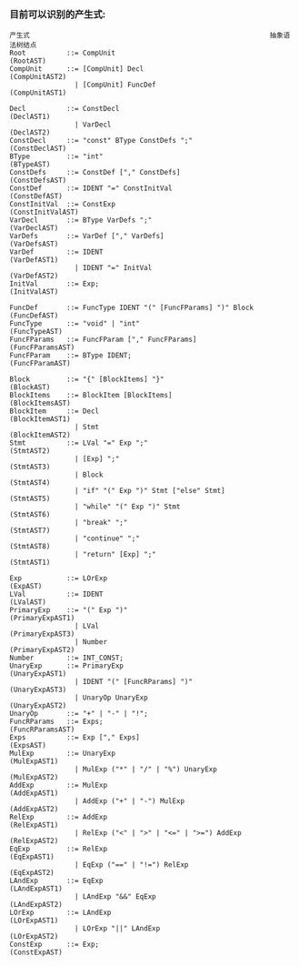 ### 目前可以识别的产生式:
    产生式                                                           抽象语法树结点
    Root          ::= CompUnit                                      (RootAST)
    CompUnit      ::= [CompUnit] Decl                               (CompUnitAST2)
                    | [CompUnit] FuncDef                            (CompUnitAST1)

    Decl          ::= ConstDecl                                     (DeclAST1)
                    | VarDecl                                       (DeclAST2)
    ConstDecl     ::= "const" BType ConstDefs ";"                   (ConstDeclAST)
    BType         ::= "int"                                         (BTypeAST)
    ConstDefs     ::= ConstDef ["," ConstDefs]                      (ConstDefsAST)
    ConstDef      ::= IDENT "=" ConstInitVal                        (ConstDefAST)
    ConstInitVal  ::= ConstExp                                      (ConstInitValAST)
    VarDecl       ::= BType VarDefs ";"                             (VarDeclAST)
    VarDefs       ::= VarDef ["," VarDefs]                          (VarDefsAST)
    VarDef        ::= IDENT                                         (VarDefAST1) 
                    | IDENT "=" InitVal                             (VarDefAST2)
    InitVal       ::= Exp;                                          (InitValAST)

    FuncDef       ::= FuncType IDENT "(" [FuncFParams] ")" Block    (FuncDefAST)
    FuncType      ::= "void" | "int"                                (FuncTypeAST)
    FuncFParams   ::= FuncFParam ["," FuncFParams]                  (FuncFParamsAST)
    FuncFParam    ::= BType IDENT;                                  (FuncFParamAST)

    Block         ::= "{" [BlockItems] "}"                          (BlockAST)
    BlockItems    ::= BlockItem [BlockItems]                        (BlockItemsAST)
    BlockItem     ::= Decl                                          (BlockItemAST1) 
                    | Stmt                                          (BlockItemAST2)
    Stmt          ::= LVal "=" Exp ";"                              (StmtAST2)
                    | [Exp] ";"                                     (StmtAST3)
                    | Block                                         (StmtAST4)
                    | "if" "(" Exp ")" Stmt ["else" Stmt]           (StmtAST5)
                    | "while" "(" Exp ")" Stmt                      (StmtAST6)
                    | "break" ";"                                   (StmtAST7)
                    | "continue" ";"                                (StmtAST8)
                    | "return" [Exp] ";"                            (StmtAST1)

    Exp           ::= LOrExp                                        (ExpAST)
    LVal          ::= IDENT                                         (LValAST)
    PrimaryExp    ::= "(" Exp ")"                                   (PrimaryExpAST1)
                    | LVal                                          (PrimaryExpAST3)
                    | Number                                        (PrimaryExpAST2)
    Number        ::= INT_CONST;
    UnaryExp      ::= PrimaryExp                                    (UnaryExpAST1)
                    | IDENT "(" [FuncRParams] ")"                   (UnaryExpAST3)
                    | UnaryOp UnaryExp                              (UnaryExpAST2)
    UnaryOp       ::= "+" | "-" | "!";
    FuncRParams   ::= Exps;                                         (FuncRParamsAST)
    Exps          ::= Exp ["," Exps]                                (ExpsAST)
    MulExp        ::= UnaryExp                                      (MulExpAST1)
                    | MulExp ("*" | "/" | "%") UnaryExp             (MulExpAST2)
    AddExp        ::= MulExp                                        (AddExpAST1)
                    | AddExp ("+" | "-") MulExp                     (AddExpAST2)
    RelExp        ::= AddExp                                        (RelExpAST1) 
                    | RelExp ("<" | ">" | "<=" | ">=") AddExp       (RelExpAST2)
    EqExp         ::= RelExp                                        (EqExpAST1) 
                    | EqExp ("==" | "!=") RelExp                    (EqExpAST2)
    LAndExp       ::= EqExp                                         (LAndExpAST1) 
                    | LAndExp "&&" EqExp                            (LAndExpAST2)
    LOrExp        ::= LAndExp                                       (LOrExpAST1)
                    | LOrExp "||" LAndExp                           (LOrExpAST2)
    ConstExp      ::= Exp;                                          (ConstExpAST)
